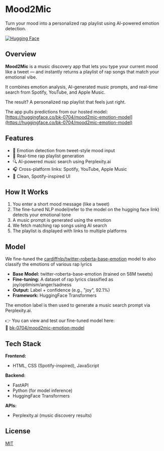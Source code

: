 
# Mood2Mic

Turn your mood into a personalized rap playlist using AI-powered emotion detection.

[![Hugging Face](https://img.shields.io/badge/model-huggingface-blue?logo=huggingface)](https://huggingface.co/bk-0704/mood2mic-emotion-model)



## Overview
**Mood2Mic** is a music discovery app that lets you type your current mood like a tweet — and instantly returns a playlist of rap songs that match your emotional vibe.

It combines emotion analysis, AI-generated music prompts, and real-time search from Spotify, YouTube, and Apple Music.

The result? A personalized rap playlist that feels just right.

The app pulls predictions from our hosted model:  
[https://huggingface.co/bk-0704/mood2mic-emotion-model](https://huggingface.co/bk-0704/mood2mic-emotion-model)
## Features

- 🧠 Emotion detection from tweet-style mood input
- 🎤 Real-time rap playlist generation
- 🔍 AI-powered music search using Perplexity.ai
- 🎧 Cross-platform links: Spotify, YouTube, Apple Music
- 🎨 Clean, Spotify-inspired UI


## How It Works

1. You enter a short mood message (like a tweet)
2. The fine-tuned NLP model(refer to the model on the hugging face link) detects your emotional tone
3. A music prompt is generated using the emotion
4. We fetch matching rap songs using AI search
5. The playlist is displayed with links to multiple platforms

## Model

We fine-tuned the [cardiffnlp/twitter-roberta-base-emotion](https://huggingface.co/cardiffnlp/twitter-roberta-base-emotion) model to also classify the emotions of various rap lyrics

- **Base Model:** twitter-roberta-base-emotion (trained on 58M tweets)
- **Fine-tuning:** A dataset of rap lyrics classified as joy/optimism/anger/sadness
- **Output:** Label + confidence (e.g., "joy", 92.1%)
- **Framework:** HuggingFace Transformers

The emotion label is then used to generate a music search prompt via Perplexity.ai.

👉 You can view and test our fine-tuned model here:  
🔗 [bk-0704/mood2mic-emotion-model](https://huggingface.co/bk-0704/mood2mic-emotion-model)
## Tech Stack

**Frontend:**  
- HTML, CSS (Spotify-inspired), JavaScript

**Backend:**  
- FastAPI
- Python (for model inference)  
- HuggingFace Transformers

**APIs:**  
- Perplexity.ai (music discovery results)  



## License

[MIT](https://choosealicense.com/licenses/mit/)

